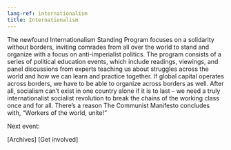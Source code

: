 ```yaml
---
lang-ref: internationalism
title: Internationalism
---
```


The newfound Internationalism Standing Program focuses on a solidarity without borders, inviting comrades from all over the world to stand and organize with a focus on anti-imperialist politics. The program consists of a series of political education events, which include readings, viewings, and panel discussions from experts teaching us about struggles across the world and how we can learn and practice together. If global capital operates across borders, we have to be able to organize across borders as well. After all, socialism can’t exist in one country alone if it is to last – we need a truly internationalist socialist revolution to break the chains of the working class once and for all. There’s a reason The Communist Manifesto concludes with, “Workers of the world, unite!”

Next event:

[Archives] [Get involved]
